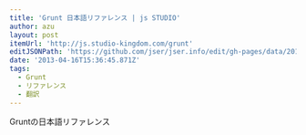 ```yaml
---
title: 'Grunt 日本語リファレンス | js STUDIO'
author: azu
layout: post
itemUrl: 'http://js.studio-kingdom.com/grunt'
editJSONPath: 'https://github.com/jser/jser.info/edit/gh-pages/data/2013/04/index.json'
date: '2013-04-16T15:36:45.871Z'
tags:
  - Grunt
  - リファレンス
  - 翻訳
---
```

Gruntの日本語リファレンス
